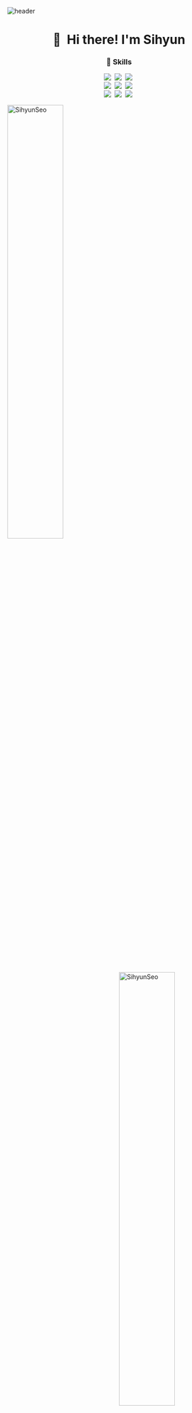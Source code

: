 ![header](https://capsule-render.vercel.app/api?type=soft&color=1B70FC&height=200&section=header&text=Si%20hyun&fontSize=90&fontColor=FFFFFF)
<h1 align="center">
  👋&nbsp; Hi there! I'm Sihyun
</h1>

<h3 align="center"> 💪 Skills </h3>
<p align="center">
  <img src="https://img.shields.io/badge/Java-5382a1?style=for-the-badge&logo=java&logoColor=black"/></a>&nbsp
<img src="https://img.shields.io/badge/Spring-6DB33F?style=for-the-badge&logo=Spring&logoColor=white"></a>&nbsp
<img src="https://img.shields.io/badge/jquery-0769AD?style=for-the-badge&logo=jquery&logoColor=white"></a>&nbsp
<br>
<img src="https://img.shields.io/badge/JavaScript-f0db4f?style=for-the-badge&logo=JavaScript&logoColor=black"/></a>&nbsp
<img src="https://img.shields.io/badge/html-E34F26?style=for-the-badge&logo=html5&logoColor=white"></a>&nbsp
<img src="https://img.shields.io/badge/css-1572B6?style=for-the-badge&logo=css3&logoColor=white"></a>&nbsp
<br>
<img src="https://img.shields.io/badge/Android-3DDC84?style=for-the-badge&logo=Android&logoColor=white"/></a>&nbsp
<img src="https://img.shields.io/badge/Python-306998?style=for-the-badge&logo=Python&logoColor=white" /></a>&nbsp
<img src="https://img.shields.io/badge/Django-092e20?style=for-the-badge&logo=Django&logoColor=white"/></a>&nbsp
<br>
</p>

<p>
<img width="50%" align="left" src="https://github-readme-stats.vercel.app/api/top-langs?username=SihyunSeo&show_icons=true&locale=en&layout=compact&theme=dark" alt="SihyunSeo" />
<img width="50%" align="right" src="https://github-readme-stats.vercel.app/api?username=SihyunSeo&show_icons=true&locale=en&theme=dark" alt="SihyunSeo" />
</p>

<!--
**SihyunSeo/SihyunSeo** is a ✨ _special_ ✨ repository because its `README.md` (this file) appears on your GitHub profile.

Here are some ideas to get you started:

- 🔭 I’m currently working on ...
- 🌱 I’m currently learning ...
- 👯 I’m looking to collaborate on ...
- 🤔 I’m looking for help with ...
- 💬 Ask me about ...
- 📫 How to reach me: ...
- 😄 Pronouns: ...
- ⚡ Fun fact: ...
-->
